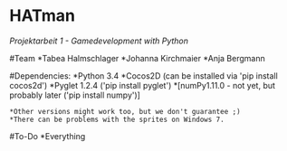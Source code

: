 # HATman
_Projektarbeit 1 - Gamedevelopment with Python_


#Team
	*Tabea Halmschlager
	*Johanna Kirchmaier
	*Anja Bergmann


#Dependencies: 
	*Python 3.4 
	*Cocos2D (can be installed via 'pip install cocos2d')
	*Pyglet 1.2.4 ('pip install pyglet')
	*[numPy1.11.0 - not yet, but probably later ('pip install numpy')]

	*Other versions might work too, but we don't guarantee ;)
	*There can be problems with the sprites on Windows 7.


#To-Do
	*Everything 